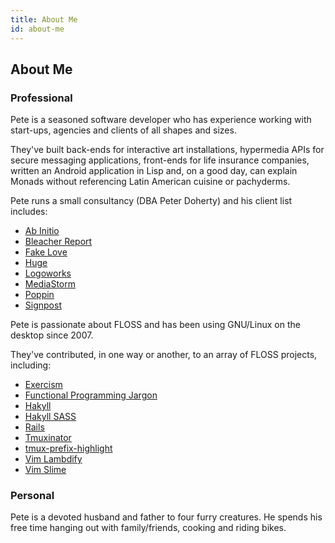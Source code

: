 ```yaml
---
title: About Me
id: about-me
---
```


## About Me

### Professional

Pete is a seasoned software developer who has experience working with start-ups,
agencies and clients of all shapes and sizes.

They've built back-ends for interactive art installations, hypermedia APIs for
secure messaging applications, front-ends for life insurance companies, written
an Android application in Lisp and, on a good day, can explain Monads without
referencing Latin American cuisine or pachyderms.

Pete runs a small consultancy (DBA Peter Doherty) and his client list includes:

* [Ab Initio](http://abinitio.com)
* [Bleacher Report](http://thelab.bleacherreport.com)
* [Fake Love](http://fakelove.tv)
* [Huge](http://hugeinc.com)
* [Logoworks](http://logoworks.com)
* [MediaStorm](http://mediastorm.com)
* [Poppin](http://poppin.com)
* [Signpost](http://signpost.com)

Pete is passionate about FLOSS and has been using GNU/Linux on the desktop
since 2007.

They've contributed, in one way or another, to an array of FLOSS projects,
including:

* [Exercism](https://github.com/exercism/exercism.io)
* [Functional Programming Jargon](https://github.com/hemanth/functional-programming-jargon)
* [Hakyll](https://github.com/jaspervdj/hakyll)
* [Hakyll SASS](https://github.com/meoblast001/hakyll-sass)
* [Rails](https://github.com/rails/rails)
* [Tmuxinator](https://github.com/tmuxinator/tmuxinator)
* [tmux-prefix-highlight](https://github.com/tmux-plugins/tmux-prefix-highlight)
* [Vim Lambdify](https://github.com/calebsmith/vim-lambdify)
* [Vim Slime](https://github.com/jpalardy/vim-slime)

### Personal
Pete is a devoted husband and father to four furry creatures. He spends his
free time hanging out with family/friends, cooking and riding bikes.
